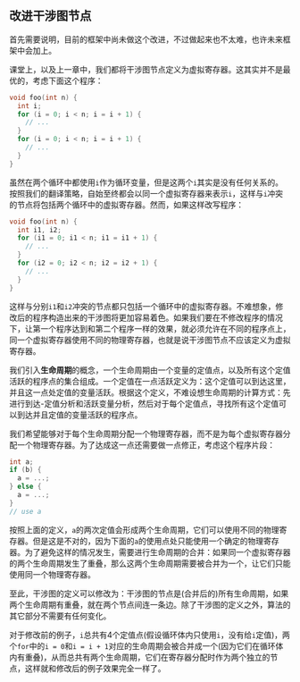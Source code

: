 ## 改进干涉图节点

首先需要说明，目前的框架中尚未做这个改进，不过做起来也不太难，也许未来框架中会加上。

课堂上，以及上一章中，我们都将干涉图节点定义为虚拟寄存器。这其实并不是最优的，考虑下面这个程序：

```c
void foo(int n) {
  int i;
  for (i = 0; i < n; i = i + 1) {
    // ...
  }
  for (i = 0; i < n; i = i + 1) {
    // ...
  }
}
```

虽然在两个循环中都使用`i`作为循环变量，但是这两个`i`其实是没有任何关系的。按照我们的翻译策略，自始至终都会以同一个虚拟寄存器来表示`i`，这样与`i`冲突的节点将包括两个循环中的虚拟寄存器。然而，如果这样改写程序：

```c
void foo(int n) {
  int i1, i2;
  for (i1 = 0; i1 < n; i1 = i1 + 1) {
    // ...
  }
  for (i2 = 0; i2 < n; i2 = i2 + 1) {
    // ...
  }
}
```

这样与分别`i1`和`i2`冲突的节点都只包括一个循环中的虚拟寄存器。不难想象，修改后的程序构造出来的干涉图将更加容易着色。如果我们要在不修改程序的情况下，让第一个程序达到和第二个程序一样的效果，就必须允许在不同的程序点上，同一个虚拟寄存器使用不同的物理寄存器，也就是说干涉图节点不应该定义为虚拟寄存器。

我们引入**生命周期**的概念，一个生命周期由一个变量的定值点，以及所有这个定值活跃的程序点的集合组成。一个定值在一点活跃定义为：这个定值可以到达这里，并且这一点处定值的变量活跃。根据这个定义，不难设想生命周期的计算方式：先进行到达-定值分析和活跃变量分析，然后对于每个定值点，寻找所有这个定值可以到达并且定值的变量活跃的程序点。

我们希望能够对于每个生命周期分配一个物理寄存器，而不是为每个虚拟寄存器分配一个物理寄存器。为了达成这一点还需要做一点修正，考虑这个程序片段：

```c
int a;
if (b) {
  a = ...;
} else {
  a = ...;
}
// use a
```
按照上面的定义，`a`的两次定值会形成两个生命周期，它们可以使用不同的物理寄存器。但是这是不对的，因为下面的`a`的使用点处只能使用一个确定的物理寄存器。为了避免这样的情况发生，需要进行生命周期的合并：如果同一个虚拟寄存器的两个生命周期发生了重叠，那么这两个生命周期需要被合并为一个，让它们只能使用同一个物理寄存器。

至此，干涉图的定义可以修改为：干涉图的节点是(合并后的)所有生命周期，如果两个生命周期有重叠，就在两个节点间连一条边。除了干涉图的定义之外，算法的其它部分不需要有任何变化。

对于修改前的例子，`i`总共有4个定值点(假设循环体内只使用`i`，没有给`i`定值)，两个`for`中的`i = 0`和`i = i + 1`对应的生命周期会被合并成一个(因为它们在循环体内有重叠)，从而总共有两个生命周期，它们在寄存器分配时作为两个独立的节点，这样就和修改后的例子效果完全一样了。